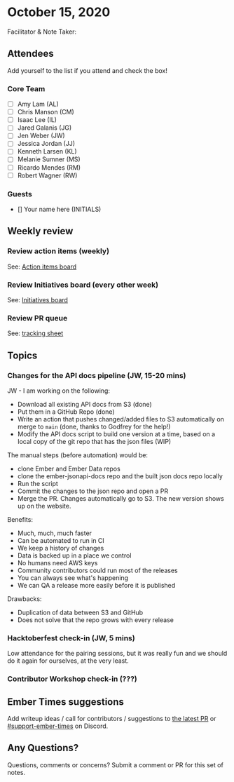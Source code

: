 # October 15, 2020

Facilitator & Note Taker: 

## Attendees

Add yourself to the list if you attend and check the box!

### Core Team
- [ ] Amy Lam (AL)
- [ ] Chris Manson (CM)
- [ ] Isaac Lee (IL)
- [ ] Jared Galanis (JG)
- [ ] Jen Weber (JW)
- [ ] Jessica Jordan (JJ)
- [ ] Kenneth Larsen (KL)
- [ ] Melanie Sumner (MS)
- [ ] Ricardo Mendes (RM)
- [ ] Robert Wagner (RW)

### Guests
- [] Your name here (INITIALS)

## Weekly review

### Review action items (weekly)
See: [Action items board](https://github.com/orgs/ember-learn/projects/47)

### Review Initiatives board (every other week)
See: [Initiatives board](https://github.com/orgs/ember-learn/projects/33)

### Review PR queue
See: [tracking sheet](https://docs.google.com/spreadsheets/d/1sPyN9z9wZMpTNwqCfa6R9QSPZkIW4iQd-H4gZC7ILLk/edit#gid=2035777454)

## Topics

### Changes for the API docs pipeline (JW, 15-20 mins)

JW - I am working on the following:

- Download all existing API docs from S3 (done)
- Put them in a GitHub Repo (done)
- Write an action that pushes changed/added files to S3 automatically on merge to `main` (done, thanks to Godfrey for the help!)
- Modify the API docs script to build one version at a time, based on a local copy of the git repo that has the json files (WIP)

The manual steps (before automation) would be:
- clone Ember and Ember Data repos
- clone the ember-jsonapi-docs repo and the built json docs repo locally
- Run the script
- Commit the changes to the json repo and open a PR
- Merge the PR. Changes automatically go to S3. The new version shows up on the website.

Benefits:
- Much, much, much faster
- Can be automated to run in CI
- We keep a history of changes
- Data is backed up in a place we control
- No humans need AWS keys
- Community contributors could run most of the releases
- You can always see what's happening
- We can QA a release more easily before it is published

Drawbacks:
- Duplication of data between S3 and GitHub
- Does not solve that the repo grows with every release

### Hacktoberfest check-in (JW, 5 mins)

Low attendance for the pairing sessions, but it was really fun and we should do it again for ourselves, at the very least.

### Contributor Workshop check-in (???)

<!-- If you would like to add a topic to the agenda please add a suggestion to the PR using the following format: -->
<!-- ### Your topic (INITIALS, expected duration in minutes) -->
<!-- replace with topic -->
<!-- replace with topic -->
<!-- replace with topic -->
<!-- replace with topic -->
<!-- replace with topic -->

## Ember Times suggestions
Add writeup ideas / call for contributors / suggestions to [the latest PR](https://github.com/ember-learn/ember-blog/pulls?q=is%3Aopen+is%3Apr+label%3A%22%F0%9F%97%9E+embertimes%22%20or%20#support-ember-times) or [#support-ember-times](https://discordapp.com/channels/480462759797063690/485450546887786506) on Discord.

## Any Questions?
Questions, comments or concerns? Submit a comment or PR for this set of notes.
